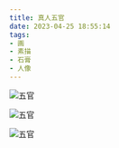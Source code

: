 ```yaml
---
title: 真人五官
date: 2023-04-25 18:55:14
tags:
- 画
- 素描
- 石膏
- 人像
---
```


![五官](w1.jpg)


![五官](w2.jpg)


![五官](w3.jpg)
